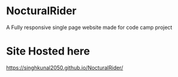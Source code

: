 # NocturalRider
A Fully responsive single page website made for code camp project


# Site Hosted here

https://singhkunal2050.github.io/NocturalRider/
